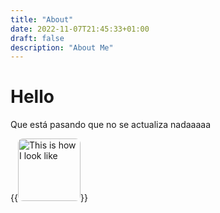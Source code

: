 ```yaml
---
title: "About"
date: 2022-11-07T21:45:33+01:00
draft: false
description: "About Me" 
---
```



# Hello 

Que está pasando que no se actualiza nadaaaaa

{{<image src="/roundme.png" alt="This is how I look like" position="center" style="border-radius: 8px; height: 100px; width:100px;">}}

